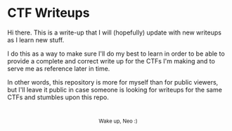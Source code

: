 # CTF Writeups

Hi there. This is a write-up that I will (hopefully) update with new writeups as I learn new stuff. 

I do this as a way to make sure I'll do my best to learn in order to be able to provide a complete and correct write up for the CTFs I'm making and to serve me as reference later in time.

In other words, this repository is more for myself than for public viewers, but I'll leave it public in case someone is looking for writeups for the same CTFs and stumbles upon this repo.

#

<p align="center"><sub>Wake up, Neo :) </p> </sub>  
